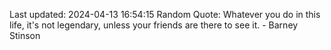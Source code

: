 Last updated: 2024-04-13 16:54:15
Random Quote: Whatever you do in this life, it's not legendary, unless your friends are there to see it. - Barney Stinson